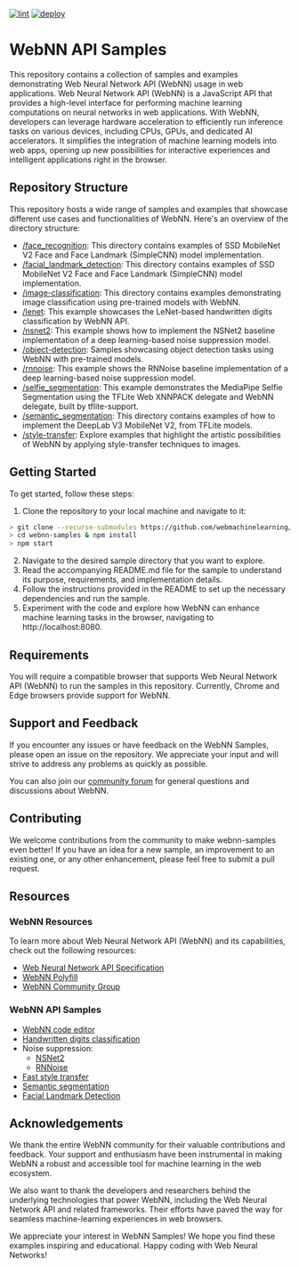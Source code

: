 [![lint](https://github.com/webmachinelearning/webnn-samples/workflows/lint/badge.svg)](https://github.com/webmachinelearning/webnn-samples/actions)
[![deploy](https://github.com/webmachinelearning/webnn-samples/workflows/deploy/badge.svg)](https://github.com/webmachinelearning/webnn-samples/actions)

# WebNN API Samples
This repository contains a collection of samples and examples demonstrating Web Neural Network API (WebNN) usage in web applications. Web Neural Network API (WebNN) is a JavaScript API that provides a high-level interface for performing machine learning computations on neural networks in web applications. With WebNN, developers can leverage hardware acceleration to efficiently run inference tasks on various devices, including CPUs, GPUs, and dedicated AI accelerators. It simplifies the integration of machine learning models into web apps, opening up new possibilities for interactive experiences and intelligent applications right in the browser.

## Repository Structure
This repository hosts a wide range of samples and examples that showcase different use cases and functionalities of WebNN. Here's an overview of the directory structure:    

* [/face_recognition](https://github.com/webmachinelearning/webnn-samples/tree/master/face_recognition): This directory contains examples of SSD MobileNet V2 Face and Face Landmark (SimpleCNN) model implementation.
* [/facial_landmark_detection](https://github.com/webmachinelearning/webnn-samples/tree/master/facial_landmark_detection): This directory contains examples of SSD MobileNet V2 Face and Face Landmark (SimpleCNN) model implementation.
* [/image-classification](https://github.com/webmachinelearning/webnn-samples/tree/master/image_classification): This directory contains examples demonstrating image classification using pre-trained models with WebNN.
* [/lenet](https://github.com/webmachinelearning/webnn-samples/tree/master/lenet): This example showcases the LeNet-based handwritten digits classification by WebNN API.
* [/nsnet2](https://github.com/webmachinelearning/webnn-samples/tree/master/nsnet2): This example shows how to implement the NSNet2 baseline implementation of a deep learning-based noise suppression model.
* [/object-detection](https://github.com/webmachinelearning/webnn-samples/tree/master/object_detection): Samples showcasing object detection tasks using WebNN with pre-trained models.
* [/rnnoise](https://github.com/webmachinelearning/webnn-samples/tree/master/rnnoise): This example shows the RNNoise baseline implementation of a deep learning-based noise suppression model.
* [/selfie_segmentation](https://github.com/webmachinelearning/webnn-samples/tree/master/selfie_segmentation): This example demonstrates the MediaPipe Selfie Segmentation using the TFLite Web XNNPACK delegate and WebNN delegate, built by tflite-support.
* [/semantic_segmentation](https://github.com/webmachinelearning/webnn-samples/tree/master/semantic_segmentation): This directory contains examples of how to implement the DeepLab V3 MobileNet V2, from TFLite models.
* [/style-transfer](https://github.com/webmachinelearning/webnn-samples/tree/master/style_transfer): Explore examples that highlight the artistic possibilities of WebNN by applying style-transfer techniques to images.

## Getting Started
To get started, follow these steps:    
1. Clone the repository to your local machine and navigate to it:
 ```bash
> git clone --recurse-submodules https://github.com/webmachinelearning/webnn-samples
> cd webnn-samples & npm install
> npm start
```
2. Navigate to the desired sample directory that you want to explore.
3. Read the accompanying README.md file for the sample to understand its purpose, requirements, and implementation details.
4. Follow the instructions provided in the README to set up the necessary dependencies and run the sample.
5. Experiment with the code and explore how WebNN can enhance machine learning tasks in the browser, navigating to http://localhost:8080.

## Requirements
You will require a compatible browser that supports Web Neural Network API (WebNN) to run the samples in this repository. Currently, Chrome and Edge browsers provide support for WebNN.

## Support and Feedback
If you encounter any issues or have feedback on the WebNN Samples, please open an issue on the repository. We appreciate your input and will strive to address any problems as quickly as possible.

You can also join our [community forum](https://webmachinelearning.github.io/) for general questions and discussions about WebNN.

## Contributing
We welcome contributions from the community to make webnn-samples even better! If you have an idea for a new sample, an improvement to an existing one, or any other enhancement, please feel free to submit a pull request.

## Resources
### WebNN Resources
To learn more about Web Neural Network API (WebNN) and its capabilities, check out the following resources:
* [Web Neural Network API Specification](https://webmachinelearning.github.io/webnn/)
* [WebNN Polyfill](https://github.com/webmachinelearning/webnn-polyfill)
* [WebNN Community Group](https://webmachinelearning.github.io/)

### WebNN API Samples
* [WebNN code editor](https://webmachinelearning.github.io/webnn-samples/code/)
* [Handwritten digits classification](https://webmachinelearning.github.io/webnn-samples/lenet/)
* Noise suppression:
  * [NSNet2](https://webmachinelearning.github.io/webnn-samples/nsnet2/)
  * [RNNoise](https://webmachinelearning.github.io/webnn-samples/rnnoise/)
* [Fast style transfer](https://webmachinelearning.github.io/webnn-samples/style_transfer/)
* [Semantic segmentation](https://webmachinelearning.github.io/webnn-samples/semantic_segmentation/)
* [Facial Landmark Detection](https://webmachinelearning.github.io/webnn-samples/facial_landmark_detection/)

## Acknowledgements
We thank the entire WebNN community for their valuable contributions and feedback. Your support and enthusiasm have been instrumental in making WebNN a robust and accessible tool for machine learning in the web ecosystem.

We also want to thank the developers and researchers behind the underlying technologies that power WebNN, including the Web Neural Network API and related frameworks. Their efforts have paved the way for seamless machine-learning experiences in web browsers.

We appreciate your interest in WebNN Samples! We hope you find these examples inspiring and educational. Happy coding with Web Neural Networks!

